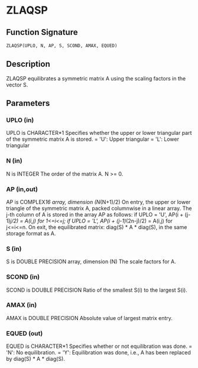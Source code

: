 # ZLAQSP

## Function Signature

```fortran
ZLAQSP(UPLO, N, AP, S, SCOND, AMAX, EQUED)
```

## Description


 ZLAQSP equilibrates a symmetric matrix A using the scaling factors
 in the vector S.

## Parameters

### UPLO (in)

UPLO is CHARACTER*1 Specifies whether the upper or lower triangular part of the symmetric matrix A is stored. = 'U': Upper triangular = 'L': Lower triangular

### N (in)

N is INTEGER The order of the matrix A. N >= 0.

### AP (in,out)

AP is COMPLEX*16 array, dimension (N*(N+1)/2) On entry, the upper or lower triangle of the symmetric matrix A, packed columnwise in a linear array. The j-th column of A is stored in the array AP as follows: if UPLO = 'U', AP(i + (j-1)*j/2) = A(i,j) for 1<=i<=j; if UPLO = 'L', AP(i + (j-1)*(2n-j)/2) = A(i,j) for j<=i<=n. On exit, the equilibrated matrix: diag(S) * A * diag(S), in the same storage format as A.

### S (in)

S is DOUBLE PRECISION array, dimension (N) The scale factors for A.

### SCOND (in)

SCOND is DOUBLE PRECISION Ratio of the smallest S(i) to the largest S(i).

### AMAX (in)

AMAX is DOUBLE PRECISION Absolute value of largest matrix entry.

### EQUED (out)

EQUED is CHARACTER*1 Specifies whether or not equilibration was done. = 'N': No equilibration. = 'Y': Equilibration was done, i.e., A has been replaced by diag(S) * A * diag(S).

